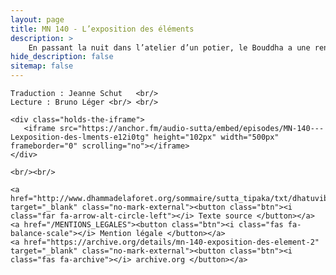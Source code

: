 ```yaml
---
layout: page
title: MN 140 - L’exposition des éléments
description: >
    En passant la nuit dans l’atelier d’un potier, le Bouddha a une rencontre fortuite avec un moine qui ne le reconnaît pas. Ils ont une longue et profonde discussion basée sur les quatre éléments. C’est l’un des discours les plus perspicaces et les plus émouvants du canon pali. (32 min.)
hide_description: false
sitemap: false
---
```


<div class="center">

    Traduction : Jeanne Schut   <br/>
    Lecture : Bruno Léger <br/> <br/>

    <div class="holds-the-iframe">
       <iframe src="https://anchor.fm/audio-sutta/embed/episodes/MN-140---Lexposition-des-lments-e12i0tg" height="102px" width="500px" frameborder="0" scrolling="no"></iframe>
    </div>

    <br/><br/>

    <a href="http://www.dhammadelaforet.org/sommaire/sutta_tipaka/txt/dhatuvibhanga_sutta.html" target="_blank" class="no-mark-external"><button class="btn"><i class="far fa-arrow-alt-circle-left"></i> Texte source </button></a>
    <a href="/MENTIONS_LEGALES"><button class="btn"><i class="fas fa-balance-scale"></i> Mention légale </button></a>
    <a href="https://archive.org/details/mn-140-exposition-des-element-2" target="_blank" class="no-mark-external"><button class="btn"><i class="fas fa-archive"></i> archive.org </button></a>

</div>
